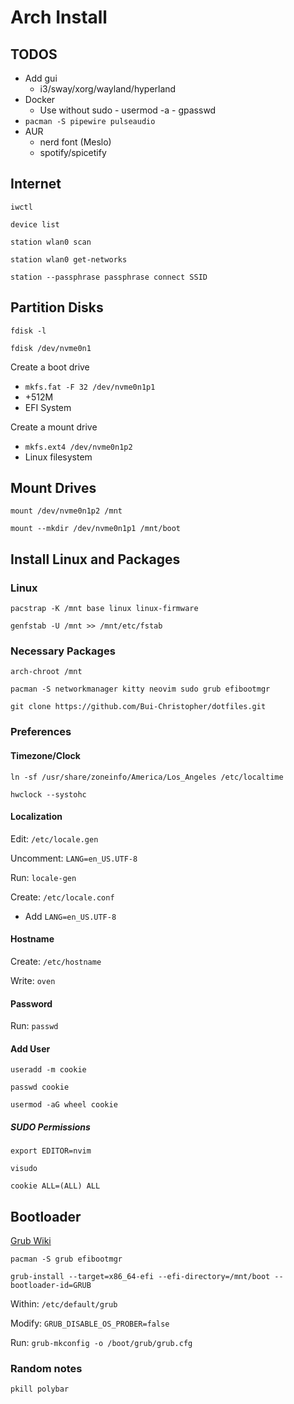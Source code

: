 # Arch Install

## TODOS
- Add gui
    - i3/sway/xorg/wayland/hyperland
- Docker
    - Use without sudo
            - usermod -a
            - gpasswd
- `pacman -S pipewire pulseaudio`
- AUR
    - nerd font (Meslo)
    - spotify/spicetify

## Internet
`iwctl`

`device list`

`station wlan0 scan`

`station wlan0 get-networks`

`station --passphrase passphrase connect SSID`

## Partition Disks
`fdisk -l`

`fdisk /dev/nvme0n1`

Create a boot drive
- `mkfs.fat -F 32 /dev/nvme0n1p1`
- +512M 
- EFI System

Create a mount drive
- `mkfs.ext4 /dev/nvme0n1p2`
- Linux filesystem

## Mount Drives
`mount /dev/nvme0n1p2 /mnt`

`mount --mkdir /dev/nvme0n1p1 /mnt/boot`

## Install Linux and Packages

### Linux
`pacstrap -K /mnt base linux linux-firmware`

`genfstab -U /mnt >> /mnt/etc/fstab`

### Necessary Packages 
`arch-chroot /mnt`

`pacman -S networkmanager kitty neovim sudo grub efibootmgr`

`git clone https://github.com/Bui-Christopher/dotfiles.git`

### Preferences

#### Timezone/Clock
`ln -sf /usr/share/zoneinfo/America/Los_Angeles /etc/localtime`

`hwclock --systohc`

#### Localization
Edit: `/etc/locale.gen`

Uncomment: `LANG=en_US.UTF-8`

Run: `locale-gen`

Create: `/etc/locale.conf`
- Add `LANG=en_US.UTF-8`

#### Hostname
Create: `/etc/hostname`

Write: `oven`

#### Password
Run: `passwd`

#### Add User
`useradd -m cookie`

`passwd cookie`

`usermod -aG wheel cookie`

##### SUDO Permissions
`export EDITOR=nvim`

`visudo`

`cookie ALL=(ALL) ALL`

## Bootloader
[Grub Wiki](https://wiki.archlinux.org/title/GRUB)

`pacman -S grub efibootmgr`

`grub-install --target=x86_64-efi --efi-directory=/mnt/boot --bootloader-id=GRUB`

Within: `/etc/default/grub`

Modify: `GRUB_DISABLE_OS_PROBER=false`

Run: `grub-mkconfig -o /boot/grub/grub.cfg`


### Random notes
`pkill polybar`
